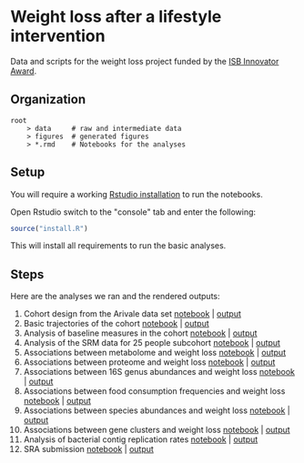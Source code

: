 # Weight loss after a lifestyle intervention

Data and scripts for the weight loss project funded by the [ISB Innovator Award](https://isbscience.org/training/innovator-award-program/).

## Organization

```
root
    > data     # raw and intermediate data
    > figures  # generated figures
    > *.rmd    # Notebooks for the analyses
```

## Setup

You will require a working [Rstudio installation](https://www.rstudio.com/products/rstudio/) to run the notebooks.

Open Rstudio switch to the "console" tab and enter the following:

```r
source("install.R")
```

This will install all requirements to run the basic analyses.

## Steps

Here are the analyses we ran and the rendered outputs:

1. Cohort design from the Arivale data set [notebook](design.rmd) | [output](https://gibbons-lab.github.io/mbtools/design.nb.html)
2. Basic trajectories of the cohort [notebook](cohort.rmd) | [output](https://gibbons-lab.github.io/mbtools/cohort.nb.html)
3. Analysis of baseline measures in the cohort [notebook](baseline_measures.rmd) | [output](https://gibbons-lab.github.io/mbtools/baseline_measures.nb.html)
4. Analysis of the SRM data for 25 people subcohort [notebook](srm.rmd) | [output](https://gibbons-lab.github.io/mbtools/srm.nb.html)
5. Associations between metabolome and weight loss [notebook](metabolome.rmd) | [output](https://gibbons-lab.github.io/mbtools/metabolome.nb.html)
6. Associations between proteome and weight loss [notebook](proteome.rmd) | [output](https://gibbons-lab.github.io/mbtools/proteome.nb.html)
7. Associations between 16S genus abundances and weight loss [notebook](16S.rmd) | [output](https://gibbons-lab.github.io/mbtools/16S.nb.html)
8. Associations between food consumption frequencies and weight loss [notebook](diet.rmd) | [output](https://gibbons-lab.github.io/mbtools/diet.nb.html)
9. Associations between species abundances and weight loss [notebook](species.rmd) | [output](https://gibbons-lab.github.io/mbtools/species.nb.html)
10. Associations between gene clusters and weight loss [notebook](functional.rmd) | [output](https://gibbons-lab.github.io/mbtools/functional.nb.html)
11. Analysis of bacterial contig replication rates [notebook](replication_rates.rmd) | [output](https://gibbons-lab.github.io/mbtools/replication_rates.nb.html)
12. SRA submission [notebook](sra.rmd) | [output](https://gibbons-lab.github.io/mbtools/sra.nb.html)
